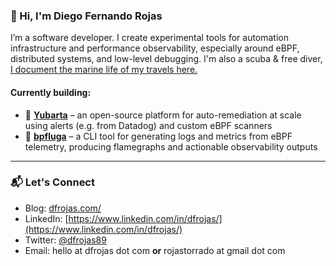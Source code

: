 ### 👋 Hi, I'm Diego Fernando Rojas

I’m a software developer. I create experimental tools for automation infrastructure and performance observability, especially around eBPF, distributed systems, and low-level debugging. I'm also a scuba & free diver, [I document the marine life of my travels here.](https://dfrojas.com/oceans/)

#### Currently building:

- 🐋 **[Yubarta](https://github.com/yubarta/yubarta)** – an open-source platform for auto-remediation at scale using alerts (e.g. from Datadog) and custom eBPF scanners
- 🐳 **[bpfluga](https://github.com/dfrojas/bpfluga)** – a CLI tool for generating logs and metrics from eBPF telemetry, producing flamegraphs and actionable observability outputs

---

### 📬 Let's Connect

- Blog: [dfrojas.com/](https://dfrojas.com/)
- LinkedIn: [https://www.linkedin.com/in/dfrojas/](https://www.linkedin.com/in/dfrojas/)
- Twitter: [@dfrojas89](https://twitter.com/dfrojas89)
- Email: hello at dfrojas dot com **or** rojastorrado at gmail dot com

